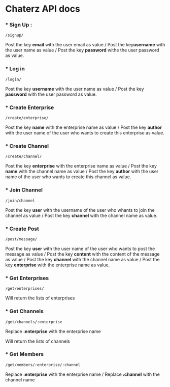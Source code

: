 # Chaterz API docs

### * Sign Up :

`/signup/`

Post the key **email** with the user email as value / Post the key**username** with the user name as value / Post the key **password** withe the user password as value.

### * Log in

`/login/`

Post the key **username** with the user name as value / Post the key **password** with the user password as value.

### * Create Enterprise

`/create/enterprise/`

Post the key **name** with the enterprise name as value / Post the key **author** with the user name of the user who wants to create this enterprise as value.

### * Create Channel

`/create/channel/`

Post the key **enterprise** with the enterprise name as value / Post the key **name** with the channel name as value / Post the key **author** with the user name of the user who wants to create this channel as value.

### * Join Channel

`/join/channel`

Post the key **user** with the username of the user who whants to join the channel as value / Post the key **channel** with the channel name as value.

### * Create Post

`/post/message/`

Post the key **user** with the user name of the user who wants to post the message as value / Post the key **content** with the content of the message as value / Post the key **channel** with the channel name as value / Post the key **enterprise** with the enterprise name as value.

### * Get Enterprises

`/get/enterprises/`

Will return the lists of enterprises

### * Get Channels

`/get/channels/:enterprise`

Replace **:enterprise** with the enterprise name

Will return the lists of channels

### * Get Members

`/get/members/:enterprise/:channel`

Replace **:enterprise** with the enterprise name / Replace **:channel** with the channel name